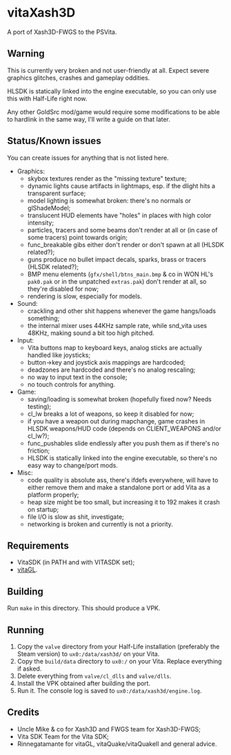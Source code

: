 # vitaXash3D
A port of Xash3D-FWGS to the PSVita.

## Warning
This is currently very broken and not user-friendly at all. Expect severe graphics glitches, crashes and gameplay oddities.

HLSDK is statically linked into the engine executable, so you can only use this with Half-Life right now.

Any other GoldSrc mod/game would require some modifications to be able to hardlink in the same way, I'll write a guide on that later.

## Status/Known issues
You can create issues for anything that is not listed here.
* Graphics:
  * skybox textures render as the "missing texture" texture;
  * dynamic lights cause artifacts in lightmaps, esp. if the dlight hits a transparent surface;
  * model lighting is somewhat broken: there's no normals or glShadeModel;
  * translucent HUD elements have "holes" in places with high color intensity;
  * particles, tracers and some beams don't render at all or (in case of some tracers) point towards origin;
  * func_breakable gibs either don't render or don't spawn at all (HLSDK related?);
  * guns produce no bullet impact decals, sparks, brass or tracers (HLSDK related?);
  * BMP menu elements (`gfx/shell/btns_main.bmp` & co in WON HL's `pak0.pak` or in the unpatched `extras.pak`) don't render at all, so they're disabled for now;
  * rendering is slow, especially for models.
* Sound:
  * crackling and other shit happens whenever the game hangs/loads something;
  * the internal mixer uses 44KHz sample rate, while snd_vita uses 48KHz, making sound a bit too high pitched.
* Input:
  * Vita buttons map to keyboard keys, analog sticks are actually handled like joysticks;
  * button->key and joystick axis mappings are hardcoded;
  * deadzones are hardcoded and there's no analog rescaling;
  * no way to input text in the console;
  * no touch controls for anything.
* Game:
  * saving/loading is somewhat broken (hopefully fixed now? Needs testing);
  * cl_lw breaks a lot of weapons, so keep it disabled for now;
  * if you have a weapon out during mapchange, game crashes in HLSDK weapons/HUD code (depends on CLIENT_WEAPONS and/or cl_lw?);
  * func_pushables slide endlessly after you push them as if there's no friction;
  * HLSDK is statically linked into the engine executable, so there's no easy way to change/port mods.
* Misc:
  * code quality is absolute ass, there's ifdefs everywhere, will have to either remove them and make a standalone port or add Vita as a platform properly;
  * heap size might be too small, but increasing it to 192 makes it crash on startup;
  * file I/O is slow as shit, investigate;
  * networking is broken and currently is not a priority.

## Requirements
- VitaSDK (in PATH and with VITASDK set);
- [vitaGL](https://github.com/Rinnegatamante/vitaGL).

## Building
Run `make` in this directory. This should produce a VPK.

## Running
1. Copy the `valve` directory from your Half-Life installation (preferably the Steam version) to `ux0:/data/xash3d/` on your Vita.
2. Copy the `build/data` directory to `ux0:/` on your Vita. Replace everything if asked.
3. Delete everything from `valve/cl_dlls` and `valve/dlls`.
4. Install the VPK obtained after building the port.
5. Run it. The console log is saved to `ux0:/data/xash3d/engine.log`.

## Credits
- Uncle Mike & co for Xash3D and FWGS team for Xash3D-FWGS;
- Vita SDK Team for the Vita SDK;
- Rinnegatamante for vitaGL, vitaQuake/vitaQuakeII and general advice.
